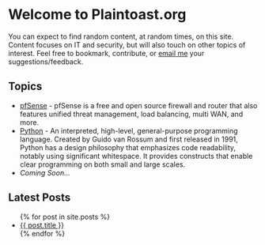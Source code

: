 # Welcome to Plaintoast.org

You can expect to find random content, at random times, on this site. Content focuses on IT and security, but will also touch on other topics of interest. Feel free to bookmark, contribute, or [email me](mailto:ZcatK@plaintoast.org) your suggestions/feedback. 

## Topics

- [pfSense](/pfSense.html) - pfSense is a free and open source firewall and router that also features unified threat management, load balancing, multi WAN, and more.
- [Python](/python.html) - An interpreted, high-level, general-purpose programming language. Created by Guido van Rossum and first released in 1991, Python has a design philosophy that emphasizes code readability, notably using significant whitespace. It provides constructs that enable clear programming on both small and large scales.
- *Coming Soon...*

## Latest Posts

<ul>
  {% for post in site.posts %}
    <li>
      <a href="{{ post.url }}">{{ post.title }}</a>
    </li>
  {% endfor %}
</ul>
